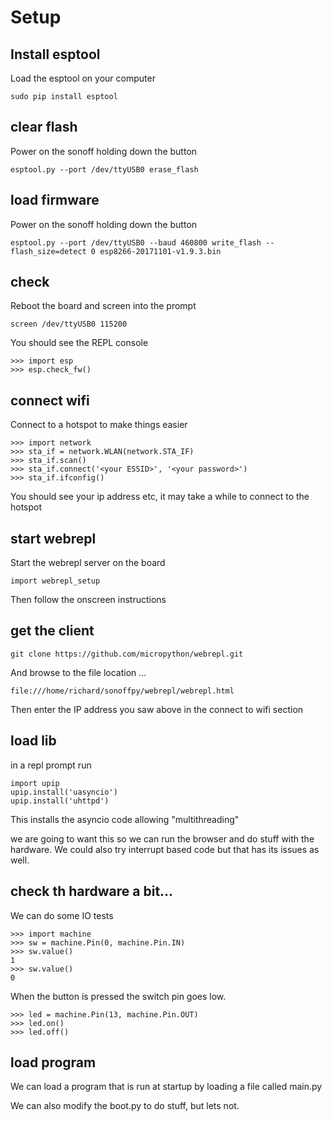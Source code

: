 # Setup
## Install esptool
Load the esptool on your computer
```
sudo pip install esptool
```
## clear flash
Power on the sonoff holding down the button
```
esptool.py --port /dev/ttyUSB0 erase_flash
```
## load firmware
Power on the sonoff holding down the button
```
esptool.py --port /dev/ttyUSB0 --baud 460800 write_flash --flash_size=detect 0 esp8266-20171101-v1.9.3.bin
```

## check
Reboot the board and screen into the prompt
```
screen /dev/ttyUSB0 115200
```
You should see the REPL console
```
>>> import esp
>>> esp.check_fw()
```
## connect wifi
Connect to a hotspot to make things easier
```
>>> import network
>>> sta_if = network.WLAN(network.STA_IF)
>>> sta_if.scan()
>>> sta_if.connect('<your ESSID>', '<your password>')
>>> sta_if.ifconfig()
```
You should see your ip address etc, it may take a while to connect to the hotspot
## start webrepl
Start the webrepl server on the board
```
import webrepl_setup
```
Then follow the onscreen instructions
## get the client
```
git clone https://github.com/micropython/webrepl.git
```
And browse to the file location ...
```
file:///home/richard/sonoffpy/webrepl/webrepl.html
```
Then enter the IP address you saw above in the connect to wifi section
## load lib
in a repl prompt run
```
import upip
upip.install('uasyncio')
upip.install('uhttpd')
```
This installs the asyncio code allowing "multithreading"

we are going to want this so we can run the browser and do stuff with the hardware. We could also try interrupt based code but that has its issues as well.

## check th hardware a bit...
We can do some IO tests
```
>>> import machine
>>> sw = machine.Pin(0, machine.Pin.IN)
>>> sw.value()
1
>>> sw.value()
0
```
When the button is pressed the switch pin goes low.

```
>>> led = machine.Pin(13, machine.Pin.OUT)
>>> led.on()
>>> led.off()
```

## load program
We can load a program that is run at startup by loading a file called main.py

We can also modify the boot.py to do stuff, but lets not.

